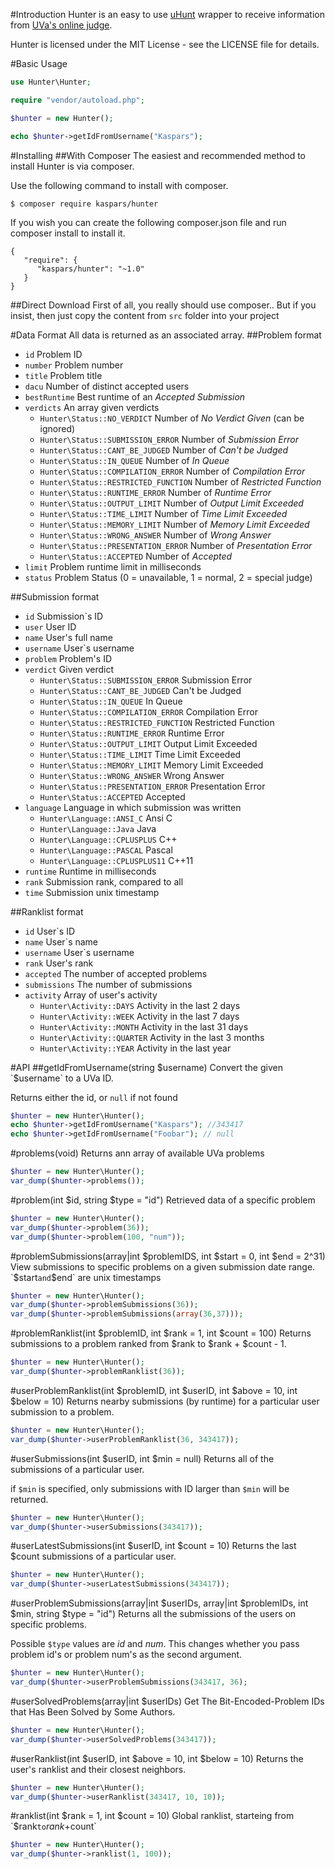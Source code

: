 #Introduction
Hunter is an easy to use [uHunt](http://uhunt.felix-halim.net/api) wrapper to receive information from [UVa's online judge](http://uva.onlinejudge.org/).

Hunter is licensed under the MIT License - see the LICENSE file for details.

#Basic Usage
```PHP
use Hunter\Hunter;

require "vendor/autoload.php";

$hunter = new Hunter();

echo $hunter->getIdFromUsername("Kaspars");
```
#Installing
##With Composer
The easiest and recommended method to install Hunter is via composer.

Use the following command to install with composer.
```
$ composer require kaspars/hunter
```
If you wish you can create the following composer.json file and run composer install to install it.
```
{
   "require": {
      "kaspars/hunter": "~1.0"
   }
}
```
##Direct Download
First of all, you really should use composer.. But if you insist, then just copy the content from `src` folder into your project

#Data Format
All data is returned as an associated array.
##Problem format
* `id` Problem ID
* `number` Problem number
* `title` Problem title
* `dacu` Number of distinct accepted users
* `bestRuntime` Best runtime of an _Accepted Submission_
* `verdicts` An array given verdicts
    * `Hunter\Status::NO_VERDICT` Number of _No Verdict Given_ (can be ignored)
    * `Hunter\Status::SUBMISSION_ERROR` Number of _Submission Error_
    * `Hunter\Status::CANT_BE_JUDGED` Number of _Can't be Judged_
    * `Hunter\Status::IN_QUEUE` Number of _In Queue_
    * `Hunter\Status::COMPILATION_ERROR` Number of _Compilation Error_
    * `Hunter\Status::RESTRICTED_FUNCTION` Number of _Restricted Function_
    * `Hunter\Status::RUNTIME_ERROR` Number of _Runtime Error_
    * `Hunter\Status::OUTPUT_LIMIT` Number of _Output Limit Exceeded_
    * `Hunter\Status::TIME_LIMIT` Number of _Time Limit Exceeded_
    * `Hunter\Status::MEMORY_LIMIT` Number of _Memory Limit Exceeded_
    * `Hunter\Status::WRONG_ANSWER` Number of _Wrong Answer_
    * `Hunter\Status::PRESENTATION_ERROR` Number of _Presentation Error_
    * `Hunter\Status::ACCEPTED` Number of _Accepted_
* `limit` Problem runtime limit in milliseconds
* `status` Problem Status (0 = unavailable, 1 = normal, 2 = special judge)

##Submission format
* `id` Submission`s ID
* `user` User ID
* `name` User's full name
* `username` User`s username
* `problem` Problem's ID
* `verdict` Given verdict
    * `Hunter\Status::SUBMISSION_ERROR` Submission Error
    * `Hunter\Status::CANT_BE_JUDGED` Can't be Judged
    * `Hunter\Status::IN_QUEUE` In Queue
    * `Hunter\Status::COMPILATION_ERROR` Compilation Error
    * `Hunter\Status::RESTRICTED_FUNCTION` Restricted Function
    * `Hunter\Status::RUNTIME_ERROR` Runtime Error
    * `Hunter\Status::OUTPUT_LIMIT` Output Limit Exceeded
    * `Hunter\Status::TIME_LIMIT` Time Limit Exceeded
    * `Hunter\Status::MEMORY_LIMIT` Memory Limit Exceeded
    * `Hunter\Status::WRONG_ANSWER` Wrong Answer
    * `Hunter\Status::PRESENTATION_ERROR` Presentation Error
    * `Hunter\Status::ACCEPTED` Accepted
* `language` Language in which submission was written
    * `Hunter\Language::ANSI_C` Ansi C
    * `Hunter\Language::Java` Java
    * `Hunter\Language::CPLUSPLUS` C++
    * `Hunter\Language::PASCAL` Pascal
    * `Hunter\Language::CPLUSPLUS11` C++11
* `runtime` Runtime in milliseconds
* `rank` Submission rank, compared to all
* `time` Submission unix timestamp

##Ranklist format
* `id` User`s ID
* `name` User`s name
* `username` User`s username
* `rank` User's rank
* `accepted` The number of accepted problems
* `submissions` The number of submissions
* `activity` Array of user's activity
    * `Hunter\Activity::DAYS` Activity in the last 2 days
    * `Hunter\Activity::WEEK` Activity in the last 7 days
    * `Hunter\Activity::MONTH` Activity in the last 31 days
    * `Hunter\Activity::QUARTER` Activity in the last 3 months
    * `Hunter\Activity::YEAR` Activity in the last year

#API
##getIdFromUsername(string $username)
Convert the given `$username` to a UVa ID.

Returns either the id, or `null` if not found
```PHP
$hunter = new Hunter\Hunter();
echo $hunter->getIdFromUsername("Kaspars"); //343417
echo $hunter->getIdFromUsername("Foobar"); // null
```
#problems(void)
Returns ann array of available UVa problems
```PHP
$hunter = new Hunter\Hunter();
var_dump($hunter->problems());
```
#problem(int $id, string $type = "id")
Retrieved data of a specific problem
```PHP
$hunter = new Hunter\Hunter();
var_dump($hunter->problem(36));
var_dump($hunter->problem(100, "num"));
```
#problemSubmissions(array|int $problemIDS, int $start = 0, int $end = 2^31)
View submissions to specific problems on a given submission date range.
`$start` and `$end` are unix timestamps
```PHP
$hunter = new Hunter\Hunter();
var_dump($hunter->problemSubmissions(36));
var_dump($hunter->problemSubmissions(array(36,37)));
```
#problemRanklist(int $problemID, int $rank = 1, int $count = 100)
Returns submissions to a problem ranked from $rank to $rank + $count - 1.
```PHP
$hunter = new Hunter\Hunter();
var_dump($hunter->problemRanklist(36));
```
#userProblemRanklist(int $problemID, int $userID, int $above = 10, int $below = 10)
Returns nearby submissions (by runtime) for a particular user submission to a problem.
```PHP
$hunter = new Hunter\Hunter();
var_dump($hunter->userProblemRanklist(36, 343417));
```
#userSubmissions(int $userID, int $min = null)
Returns all of the submissions of a particular user.

if `$min` is specified, only submissions with ID larger than `$min` will be returned. 
```PHP
$hunter = new Hunter\Hunter();
var_dump($hunter->userSubmissions(343417));
```
#userLatestSubmissions(int $userID, int $count = 10)
Returns the last $count submissions of a particular user.
```PHP
$hunter = new Hunter\Hunter();
var_dump($hunter->userLatestSubmissions(343417));
```
#userProblemSubmissions(array|int $userIDs, array|int $problemIDs, int $min, string $type = "id")
Returns all the submissions of the users on specific problems.

Possible `$type` values are _id_ and _num_. This changes whether you pass problem id's or problem num's as the second argument.
```PHP
$hunter = new Hunter\Hunter();
var_dump($hunter->userProblemSubmissions(343417, 36);
```
#userSolvedProblems(array|int $userIDs)
Get The Bit-Encoded-Problem IDs that Has Been Solved by Some Authors.
```PHP
$hunter = new Hunter\Hunter();
var_dump($hunter->userSolvedProblems(343417));
```
#userRanklist(int $userID, int $above = 10, int $below = 10)
Returns the user's ranklist and their closest neighbors.
```PHP
$hunter = new Hunter\Hunter();
var_dump($hunter->userRanklist(343417, 10, 10));
```
#ranklist(int $rank = 1, int $count = 10)
Global ranklist, starteing from `$rank` to `$rank+$count`
```PHP
$hunter = new Hunter\Hunter();
var_dump($hunter->ranklist(1, 100));
```
